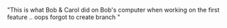  "This is what Bob & Carol did on Bob's computer when working on the first feature .. oops forgot to create branch
 " 

